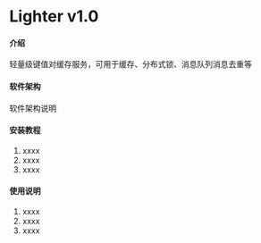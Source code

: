 # Lighter v1.0

#### 介绍
轻量级键值对缓存服务，可用于缓存、分布式锁、消息队列消息去重等

#### 软件架构
软件架构说明


#### 安装教程

1. xxxx
2. xxxx
3. xxxx

#### 使用说明

1. xxxx
2. xxxx
3. xxxx

